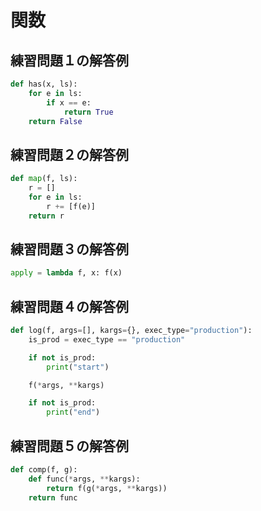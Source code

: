 # 関数

## 練習問題１の解答例

```python
def has(x, ls):
    for e in ls:
        if x == e:
            return True
    return False
```

## 練習問題２の解答例

```python
def map(f, ls):
    r = []
    for e in ls:
        r += [f(e)]
    return r
```

## 練習問題３の解答例

```python
apply = lambda f, x: f(x)
```

## 練習問題４の解答例

```python
def log(f, args=[], kargs={}, exec_type="production"):
    is_prod = exec_type == "production"

    if not is_prod:
        print("start")

    f(*args, **kargs)

    if not is_prod:
        print("end")
```

## 練習問題５の解答例

```python
def comp(f, g):
    def func(*args, **kargs):
        return f(g(*args, **kargs))
    return func
```
